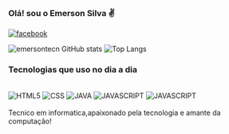 ### Olá! sou o Emerson Silva ✌️


[![facebook](https://img.shields.io/badge/Facebook-1877F2?style=for-the-badge&logo=facebook&logoColor=white)](https://www.facebook.com/profile.php?id=100015061606773)


![emersontecn GitHub stats](https://github-readme-stats.vercel.app/api?username=emersontecn&show_icons=true&theme=merko) ![Top Langs](https://github-readme-stats.vercel.app/api/top-langs/?username=emersontecn&langs_count=8)


### Tecnologias que uso no dia a dia

<div style= "Display:inline_block"><br>

<img aling="center" alt="HTML5" src="https://img.shields.io/badge/HTML-239120?style=for-the-badge&logo=html5&logoColor=white"/>
<img aling="center" alt="CSS" src="https://img.shields.io/badge/CSS-239120?&style=for-the-badge&logo=css3&logoColor=white"/>
<img aling="center" alt="JAVA" src="https://img.shields.io/badge/Java-ED8B00?style=for-the-badge&logo=openjdk&logoColor=white"/>
<img aling="center" alt="JAVASCRIPT" src="https://img.shields.io/badge/JavaScript-323330?style=for-the-badge&logo=javascript&logoColor=F7DF1E"/>
<img aling="center" alt="JAVASCRIPT" src="https://img.shields.io/badge/JavaScript-323330?style=for-the-badge&logo=javascript&logoColor=F7DF1E"/>

</div>
<br>
Tecnico em informatica,apaixonado pela tecnologia e amante da computação!

